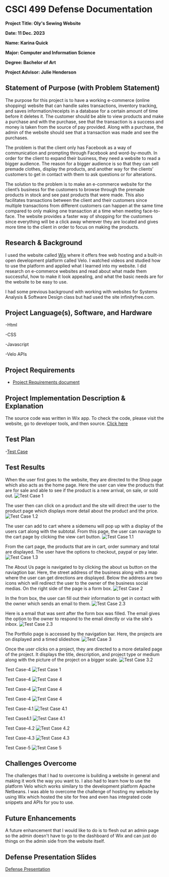 CSCI 499 Defense Documentation
=============================
**Project Title: Oly's Sewing Website**

**Date: 11 Dec. 2023**

**Name: Karina Quick**

**Major: Computer and Information Science**

**Degree: Bachelor of Art**

**Project Advisor: Julie Henderson**

## Statement of Purpose (with Problem Statement)
The purpose for this project is to have a working e-commerce (online shopping) website that can handle sales transactions, inventory tracking, and saves information/receipts in a database for a certain amount of time before it deletes it. The customer should be able to view products and make a purchase and with the purchase, see that the transaction is a success and money is taken from the source of pay provided. Along with a purchase, the admin of the website should see that a transaction was made and see the purchases.

The problem is that the client only has Facebook as a way of communication and prompting through Facebook and word-by-mouth. In order for the client to expand their business, they need a website to read a bigger audience. The reason for a bigger audience is so that they can sell premade clothes, display the products, and another way for the clients’ customers to get in contact with them to ask questions or for alterations.
  
The solution to the problem is to make an e-commerce website for the client’s business for the customers to browse through the premade products in stock and see past products that were made. This also facilitates transactions between the client and their customers since multiple transactions from different customers can happen at the same time compared to only making one transaction at a time when meeting face-to-face. The website provides a faster way of shopping for the customers since everything will be a click away wherever they are located and gives more time to the client in order to focus on making the products.

## Research & Background
I used the website called [Wix](https://www.wix.com/) where it offers free web hosting and a built-in open development platform called Velo. I watched videos and studied how to use the platform and applied what I learned into my website. I did research on e-commerce websites and read about what made them successful, how to make it look appealing, and what the basic needs are for the website to be easy to use. 

I had some previous background with working with websites for Systems Analysis & Software Design class but had used the site infinityfree.com.

## Project Language(s), Software, and Hardware
-Html

-CSS

-Javascript

-Velo APIs

## Project Requirements
- [Project Requirements document](/docs/FunctionalRequirementsQuick.docx)

## Project Implementation Description & Explanation
The source code was written in Wix app. To check the code, please visit the website, go to developer tools, and then source. [Click here](https://karinaquick.wixsite.com/oquickdesign/)

## Test Plan
-[Test Case](/tests/TestCase_seniorProj.xlsx)

## Test Results
When the user first goes to the website, they are directed to the Shop page which also acts as the home page. Here the user can view the products that are for sale and able to see if the product is a new arrival, on sale, or sold out.
![Test Case 1](/media/testPlanMedia/TestCase1.png)

The user then can click on a product and the site will direct the user to the product page which displays more detail about the product and the price.
![Test Case 1.2](/media/testPlanMedia/TestCase1.2.png)

The user can add to cart where a sidemenu will pop up with a display of the users cart along with the subtotal. From this page, the user can naviagte to the cart page by clicking the view cart button.
![Test Case 1.1](/media/testPlanMedia/TestCase1.1.png)

From the cart page, the products that are in cart, order summary and total are displayed. The user have the options to checkout, paypal or pay later.
![Test Case 1.3](/media/testPlanMedia/TestCase1.3.png)

The About Us page is navigated to by clicking the about us button on the naviagtion bar. Here, the street address of the business along with a map where the user can get directions are displayed. Below the address are two icons which will redirect the user to the owner of the business social medias. On the right side of the page is a form box.
![Test Case 2](/media/testPlanMedia/TestCase2.png)

In the from box, the user can fill out their information to get in contact with the owner which sends an email to them.
![Test Case 2.3](/media/testPlanMedia/TestCase2.3.png)

Here is a email that was sent after the form box was filled. The email gives the option to the owner to respond to the email directly or via the site's inbox.
![Test Case 2.3](/media/testPlanMedia/TestCase2.3.1.png)

The Portfolio page is accessed by the navigation bar. Here, the projects are on displayed and a timed slideshow.
![Test Case 3](/media/testPlanMedia/TestCase3.png)

Once the user clicks on a project, they are directed to a more detailed page of the project. It displays the title, description, and project type or medium along with the picture of the project on a bigger scale.
![Test Case 3.2](/media/testPlanMedia/TestCase3.2.png)

Test Case-4
![Test Case 1](/media/testPlanMedia/TestCase4.png)

Test Case-4
![Test Case 4](/media/testPlanMedia/TestCase4-1.png)

Test Case-4
![Test Case 4](/media/testPlanMedia/TestCase4-2.png)

Test Case-4
![Test Case 4](/media/testPlanMedia/TestCase4-3.png)

Test Case-4.1
![Test Case 4.1](/media/testPlanMedia/TestCase4.1.png)

Test Case4.1
![Test Case 4.1](/media/testPlanMedia/TestCase4.1.1.png)

Test Case-4.2
![Test Case 4.2](/media/testPlanMedia/TestCase4.2.png)

Test Case-4.3
![Test Case 4.3](/media/testPlanMedia/TestCase4.3.png)

Test Case-5
![Test Case 5](/media/testPlanMedia/TestCase5.png)

## Challenges Overcome
The challenges that I had to overcome is building a website in general and making it work the way you want to. I also had to learn how to use the platform Velo which works similary to the development platform Apache Netbeans. I was able to overcome the challenge of hosting my website by using Wix which hosted the site for free and even has integrated code snippets and APIs for you to use.

## Future Enhancements
A future enhancement that I would like to do is to flesh out an admin page so the admin doesn't have to go to the dashboard of Wix and can just do things on the admin side from the website itself.

## Defense Presentation Slides
[Defense Presentation](/docs/defensePresentation.pptx)

